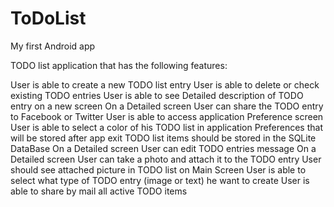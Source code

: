 ToDoList
========

My first Android app

TODO list application that has the following features:

User is able to create a new TODO list entry
User is able to delete or check existing TODO entries
User is able to see Detailed description of TODO entry on a new screen
On a Detailed screen User can share the TODO entry to Facebook or Twitter
User is able to access application Preference screen
User is able to select a color of his TODO list in application Preferences that will be stored after app exit
TODO list items should be stored in the SQLite DataBase
On a Detailed screen User can edit TODO entries message
On a Detailed screen User can take a photo and attach it to the TODO entry
User should see attached picture in TODO list on Main Screen
User is able to select what type of TODO entry (image or text) he want to create
User is able to share by mail all active TODO items
